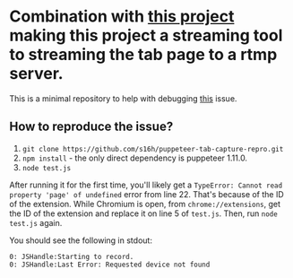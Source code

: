 # Combination with [this project](https://medium.com/p/216ccfdde4db) making this project a streaming tool to streaming the tab page to a rtmp server.

This is a minimal repository to help with debugging [this](https://github.com/GoogleChrome/puppeteer/issues/3651) issue.

## How to reproduce the issue?

1. `git clone https://github.com/s16h/puppeteer-tab-capture-repro.git`
2. `npm install` - the only direct dependency is puppeteer 1.11.0.
3. `node test.js`

After running it for the first time, you'll likely get a `TypeError: Cannot read property 'page' of undefined` error from line 22. That's because of the ID of the extension. While Chromium is open, from `chrome://extensions`, get the ID of the extension and replace it on line 5 of `test.js`. Then, run `node test.js` again.

You should see the following in stdout:

```
0: JSHandle:Starting to record.
0: JSHandle:Last Error: Requested device not found
```
